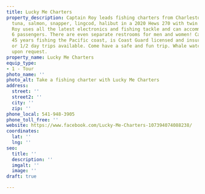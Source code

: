 ```yaml
---
title: Lucky Me Charters
property_description: Captain Roy leads fishing charters from Charleston Marina for
  tuna, salmon, snapper, lingcod, halibut in a 2020 Hews 270 with twin 200hp. Captain
  Roy uses all the latest electronics and fishing tackle and can accommodate up to
  6 passengers. There are even separate restrooms for men and women! Captain Roy has
  45 years fishing the Pacific coast, is Coast Guard licensed and insured. All day
  or 1/2 day trips available. Come have a safe and fun trip. Whale watching trips
  upon request.
property_name: Lucky Me Charters
equip_type:
- 1 - Tour
photo_name: ''
photo_alt: Take a fishing charter with Lucky Me Charters
address:
  street: ''
  street2: ''
  city: ''
  zip: ''
phone_local: 541-948-3905
phone_toll_free: ''
website: https://www.facebook.com/Lucky-Me-Charters-107394074088238/
coordinates:
  lat: ''
  lng: ''
seo:
  title: ''
  description: ''
  imgalt: ''
  image: ''
draft: true

---
```

